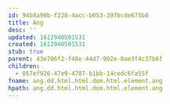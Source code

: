 ```yaml
---
id: 94b8a90b-f228-4acc-b053-397bcde675b8
title: Ang
desc: ''
updated: 1612940501531
created: 1612940501531
stub: true
parent: 43e706f2-f48e-44d7-902e-0ae3f4c37b6f
children:
  - 057ef926-47e9-4787-b1bb-14cedc6fa55f
fname: ang.dd.html.html.dom.html.element.ang
hpath: ang.dd.html.html.dom.html.element.ang
---
```




